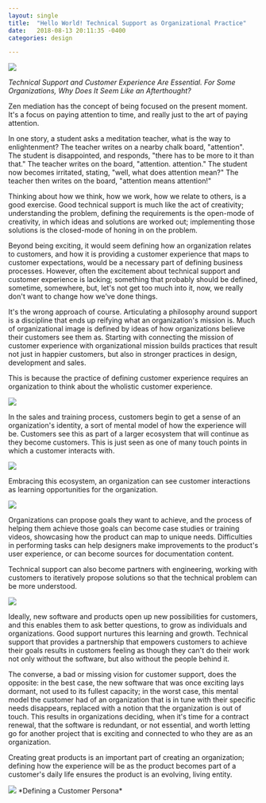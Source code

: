 ```yaml
---
layout: single
title:  "Hello World! Technical Support as Organizational Practice"
date:   2018-08-13 20:11:35 -0400
categories: design

---
```


<img src="https://michaelcabus.github.io/portfoliosite/assets/img/hello.jpg" />

*Technical Support and Customer Experience Are Essential. For Some Organizations, Why Does It Seem Like an Afterthought?*

Zen mediation has the concept of being focused on the present moment.  It's a focus on paying attention to time, and really just to the art of paying attention.

In one story, a student asks a meditation teacher, what is the way to enlightenment? The teacher writes on a nearby chalk board, "attention".  The student is disappointed, and responds, "there has to be more to it than that."  The teacher writes on the board, "attention. attention."  The student now becomes irritated, stating, "well, what does attention mean?"  The teacher then writes on the board, "attention means attention!"

Thinking about how we think, how we work, how we relate to others, is a good exercise. Good technical support is much like the act of creativity; understanding the problem, defining the requirements is the open-mode of creativity, in which ideas and solutions are worked out; implementing those solutions is the closed-mode of honing in on the problem.

Beyond being exciting, it would seem defining how an organization relates to customers, and how it is providing a customer experience that maps to customer expectations, would be a necessary part of defining business processes.  However, often the excitement about technical support and customer experience is lacking; something that probably should be defined, sometime, somewhere, but, let's not get too much into it, now, we really don't want to change how we've done things.

It's the wrong approach of course. Articulating a philosophy around support is a discipline that ends up reifying what an organization's mission is.  Much of organizational image is defined by ideas of how organizations believe their customers see them as. Starting with connecting the mission of customer experience with organizational mission builds practices that result not just in happier customers, but also in stronger practices in design, development and sales.

This is because the practice of defining customer experience requires an organization to think about the wholistic customer experience.

<img src="https://michaelcabus.github.io/portfoliosite/assets/img/customerJourney.png" />

In the sales and training process, customers begin to get a sense of an organization's identity, a sort of mental model of how the experience will be.  Customers see this as part of a larger ecosystem that will continue as they become customers.  This is just seen as one of many touch points in which a customer interacts with.

<img src="https://michaelcabus.github.io/portfoliosite/assets/img/touchpoints.png" />

Embracing this ecosystem, an organization can see customer interactions as learning opportunities for the organization.

<img src="https://michaelcabus.github.io/portfoliosite/assets/img/connectedexperiences.png" />

Organizations can propose goals they want to achieve, and the process of helping them achieve those goals can become case studies or training videos, showcasing how the product can map to unique needs.  Difficulties in performing tasks can help designers make improvements to the product's user experience, or can become sources for documentation content.

Technical support can also become partners with engineering, working with customers to iteratively propose solutions so that the technical problem can be more understood.

<img src="https://michaelcabus.github.io/portfoliosite/assets/img/engineering.png" />

Ideally, new software and products open up new possibilities for customers, and this enables them to ask better questions, to grow as individuals and organizations.  Good support nurtures this learning and growth. Technical support that provides a partnership that empowers customers to achieve their goals results in customers feeling as though they can't do their work not only without the software, but also without the people behind it.

The converse, a bad or missing vision for customer support, does the opposite: in the best case, the new software that was once exciting lays dormant, not used to its fullest capacity; in the worst case, this mental model the customer had of an organization that is in tune with their specific needs disappears, replaced with a notion that the organization is out of touch.  This results in organizations deciding, when it's time for a contract renewal, that the software is redundant, or not essential, and worth letting go for another project that is exciting and connected to who they are as an organization.

Creating great products is an important part of creating an organization; defining how the experience will be as the product becomes part of a customer's daily life ensures the product is an evolving, living entity.  

<img src="https://michaelcabus.github.io/portfoliosite/assets/img/persona.png" />
*Defining a Customer Persona*
